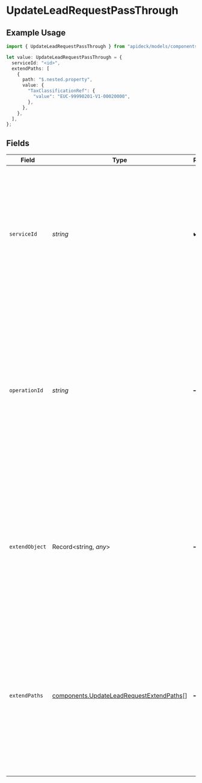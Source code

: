 # UpdateLeadRequestPassThrough

## Example Usage

```typescript
import { UpdateLeadRequestPassThrough } from "apideck/models/components";

let value: UpdateLeadRequestPassThrough = {
  serviceId: "<id>",
  extendPaths: [
    {
      path: "$.nested.property",
      value: {
        "TaxClassificationRef": {
          "value": "EUC-99990201-V1-00020000",
        },
      },
    },
  ],
};
```

## Fields

| Field                                                                                                                                                                                                                                                             | Type                                                                                                                                                                                                                                                              | Required                                                                                                                                                                                                                                                          | Description                                                                                                                                                                                                                                                       |
| ----------------------------------------------------------------------------------------------------------------------------------------------------------------------------------------------------------------------------------------------------------------- | ----------------------------------------------------------------------------------------------------------------------------------------------------------------------------------------------------------------------------------------------------------------- | ----------------------------------------------------------------------------------------------------------------------------------------------------------------------------------------------------------------------------------------------------------------- | ----------------------------------------------------------------------------------------------------------------------------------------------------------------------------------------------------------------------------------------------------------------- |
| `serviceId`                                                                                                                                                                                                                                                       | *string*                                                                                                                                                                                                                                                          | :heavy_check_mark:                                                                                                                                                                                                                                                | The unique identifier for the service to which the pass_through data should be applied. This ensures that the custom data is directed to the correct service integration, facilitating accurate data processing.                                                  |
| `operationId`                                                                                                                                                                                                                                                     | *string*                                                                                                                                                                                                                                                          | :heavy_minus_sign:                                                                                                                                                                                                                                                | An optional identifier for a specific workflow operation to which this pass_through should be applied. It is particularly useful for Unify calls that involve multiple downstream requests, allowing developers to track and manage these operations effectively. |
| `extendObject`                                                                                                                                                                                                                                                    | Record<string, *any*>                                                                                                                                                                                                                                             | :heavy_minus_sign:                                                                                                                                                                                                                                                | A flexible object that allows for the direct extension of properties. This can be used to add custom fields or additional data to the lead update request, providing a way to tailor the operation to specific needs.                                             |
| `extendPaths`                                                                                                                                                                                                                                                     | [components.UpdateLeadRequestExtendPaths](../../models/components/updateleadrequestextendpaths.md)[]                                                                                                                                                              | :heavy_minus_sign:                                                                                                                                                                                                                                                | An array of objects designed for structured data modifications using specified paths. This allows developers to precisely target and update specific parts of the lead data, ensuring accurate and efficient data management.                                     |